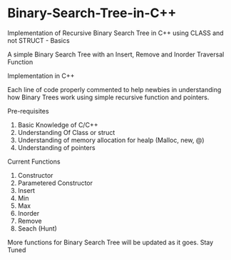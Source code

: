 # Binary-Search-Tree-in-C++
Implementation of Recursive Binary Search Tree in C++ using CLASS and not STRUCT - Basics

A simple Binary Search Tree with an Insert, Remove and Inorder Traversal Function

Implementation in C++

Each line of code properly commented to help newbies in understanding how Binary Trees work using simple recursive function and pointers.

Pre-requisites
1. Basic Knowledge of C/C++
2. Understanding Of Class or struct
3. Understanding of memory allocation for healp (Malloc, new, @)
4. Understanding of pointers

Current Functions
1. Constructor
2. Parametered Constructor
3. Insert
4. Min
5. Max
6. Inorder
7. Remove
8. Seach (Hunt)

More functions for Binary Search Tree will be updated as it goes. Stay Tuned
